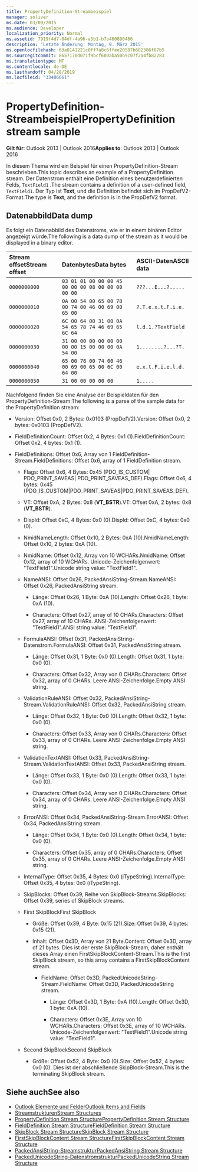 ```yaml
---
title: PropertyDefinition-Streambeispiel
manager: soliver
ms.date: 03/09/2015
ms.audience: Developer
localization_priority: Normal
ms.assetid: 7919f4d7-04df-4a96-a5b1-b7b460890486
description: 'Letzte Änderung: Montag, 9. März 2015'
ms.openlocfilehash: 63a8141221c0ff7a8c6ffee20587b682386f87b5
ms.sourcegitcommit: 8657170d071f9bcf680aba50b9c07f2a4fb82283
ms.translationtype: MT
ms.contentlocale: de-DE
ms.lasthandoff: 04/28/2019
ms.locfileid: "33406661"
---
```

# <a name="propertydefinition-stream-sample"></a><span data-ttu-id="0b8ef-103">PropertyDefinition-Streambeispiel</span><span class="sxs-lookup"><span data-stu-id="0b8ef-103">PropertyDefinition stream sample</span></span>

<span data-ttu-id="0b8ef-104">**Gilt für**: Outlook 2013 | Outlook 2016</span><span class="sxs-lookup"><span data-stu-id="0b8ef-104">**Applies to**: Outlook 2013 | Outlook 2016</span></span> 
  
<span data-ttu-id="0b8ef-105">In diesem Thema wird ein Beispiel für einen PropertyDefinition-Stream beschrieben.</span><span class="sxs-lookup"><span data-stu-id="0b8ef-105">This topic describes an example of a PropertyDefinition stream.</span></span> <span data-ttu-id="0b8ef-106">Der Datenstrom enthält eine Definition eines benutzerdefinierten Felds,  `TextField1` .</span><span class="sxs-lookup"><span data-stu-id="0b8ef-106">The stream contains a definition of a user-defined field,  `TextField1`.</span></span> <span data-ttu-id="0b8ef-107">Der Typ ist **Text**, und die Definition befindet sich im PropDefV2-Format.</span><span class="sxs-lookup"><span data-stu-id="0b8ef-107">The type is **Text**, and the definition is in the PropDefV2 format.</span></span>
  
## <a name="data-dump"></a><span data-ttu-id="0b8ef-108">Datenabbild</span><span class="sxs-lookup"><span data-stu-id="0b8ef-108">Data dump</span></span>

<span data-ttu-id="0b8ef-109">Es folgt ein Datenabbild des Datenstroms, wie er in einem binären Editor angezeigt würde.</span><span class="sxs-lookup"><span data-stu-id="0b8ef-109">The following is a data dump of the stream as it would be displayed in a binary editor.</span></span>
  
|<span data-ttu-id="0b8ef-110">Stream offset</span><span class="sxs-lookup"><span data-stu-id="0b8ef-110">Stream offset</span></span>|<span data-ttu-id="0b8ef-111">Datenbytes</span><span class="sxs-lookup"><span data-stu-id="0b8ef-111">Data bytes</span></span>|<span data-ttu-id="0b8ef-112">ASCII-Daten</span><span class="sxs-lookup"><span data-stu-id="0b8ef-112">ASCII data</span></span>|
|:-----|:-----|:-----|
| `0000000000` <br/> | `03 01 01 00 00 00 45 00 00 00 08 00 00 00 00 00` <br/> | `???...E...?.....` <br/> |
| `0000000010` <br/> | `0A 00 54 00 65 00 78 00 74 00 46 00 69 00 65 00` <br/> | `?.T.e.x.t.F.i.e.` <br/> |
| `0000000020` <br/> | `6C 00 64 00 31 00 0A 54 65 78 74 46 69 65 6C 64` <br/> | `l.d.1.?TextField` <br/> |
| `0000000030` <br/> | `31 00 00 00 00 00 00 00 00 15 00 00 00 0A 54 00` <br/> | `1........?...?T.` <br/> |
| `0000000040` <br/> | `65 00 78 00 74 00 46 00 69 00 65 00 6C 00 64 00` <br/> | `e.x.t.F.i.e.l.d.` <br/> |
| `0000000050` <br/> | `31 00 00 00 00 00` <br/> | `1.....` <br/> |
   
<span data-ttu-id="0b8ef-113">Nachfolgend finden Sie eine Analyse der Beispieldaten für den PropertyDefinition-Stream:</span><span class="sxs-lookup"><span data-stu-id="0b8ef-113">The following is a parse of the sample data for the PropertyDefinition stream:</span></span>
  
- <span data-ttu-id="0b8ef-114">Version: Offset 0x0, 2 Bytes: 0x0103 (PropDefV2).</span><span class="sxs-lookup"><span data-stu-id="0b8ef-114">Version: Offset 0x0, 2 bytes: 0x0103 (PropDefV2).</span></span>
    
- <span data-ttu-id="0b8ef-115">FieldDefinitionCount: Offset 0x2, 4 Bytes: 0x1 (1).</span><span class="sxs-lookup"><span data-stu-id="0b8ef-115">FieldDefinitionCount: Offset 0x2, 4 bytes: 0x1 (1).</span></span>
    
- <span data-ttu-id="0b8ef-116">FieldDefinitions: Offset 0x6, Array von 1 FieldDefinition-Stream.</span><span class="sxs-lookup"><span data-stu-id="0b8ef-116">FieldDefinitions: Offset 0x6, array of 1 FieldDefinition stream.</span></span>
    
  - <span data-ttu-id="0b8ef-117">Flags: Offset 0x6, 4 Bytes: 0x45 (PDO_IS_CUSTOM| PDO_PRINT_SAVEAS| PDO_PRINT_SAVEAS_DEF).</span><span class="sxs-lookup"><span data-stu-id="0b8ef-117">Flags: Offset 0x6, 4 bytes: 0x45 (PDO_IS_CUSTOM|PDO_PRINT_SAVEAS|PDO_PRINT_SAVEAS_DEF).</span></span>
    
  - <span data-ttu-id="0b8ef-118">VT: Offset 0xA, 2 Bytes: 0x8 (**VT_BSTR**).</span><span class="sxs-lookup"><span data-stu-id="0b8ef-118">VT: Offset 0xA, 2 bytes: 0x8 (**VT_BSTR**).</span></span>
    
  - <span data-ttu-id="0b8ef-119">DispId: Offset 0xC, 4 Bytes: 0x0 (0).</span><span class="sxs-lookup"><span data-stu-id="0b8ef-119">DispId: Offset 0xC, 4 bytes: 0x0 (0).</span></span>
    
  - <span data-ttu-id="0b8ef-120">NmidNameLength: Offset 0x10, 2 Bytes: 0xA (10).</span><span class="sxs-lookup"><span data-stu-id="0b8ef-120">NmidNameLength: Offset 0x10, 2 bytes: 0xA (10).</span></span>
    
  - <span data-ttu-id="0b8ef-121">NmidName: Offset 0x12, Array von 10 WCHARs.</span><span class="sxs-lookup"><span data-stu-id="0b8ef-121">NmidName: Offset 0x12, array of 10 WCHARs.</span></span> <span data-ttu-id="0b8ef-122">Unicode-Zeichenfolgenwert: "TextField1".</span><span class="sxs-lookup"><span data-stu-id="0b8ef-122">Unicode string value: "TextField1".</span></span>
    
  - <span data-ttu-id="0b8ef-123">NameANSI: Offset 0x26, PackedAnsiString-Stream.</span><span class="sxs-lookup"><span data-stu-id="0b8ef-123">NameANSI: Offset 0x26, PackedAnsiString stream.</span></span>
    
    - <span data-ttu-id="0b8ef-124">Länge: Offset 0x26, 1 Byte: 0xA (10).</span><span class="sxs-lookup"><span data-stu-id="0b8ef-124">Length: Offset 0x26, 1 byte: 0xA (10).</span></span>
      
    - <span data-ttu-id="0b8ef-125">Characters: Offset 0x27, array of 10 CHARs.</span><span class="sxs-lookup"><span data-stu-id="0b8ef-125">Characters: Offset 0x27, array of 10 CHARs.</span></span> <span data-ttu-id="0b8ef-126">ANSI-Zeichenfolgenwert: "TextField1".</span><span class="sxs-lookup"><span data-stu-id="0b8ef-126">ANSI string value: "TextField1".</span></span>
    
  - <span data-ttu-id="0b8ef-127">FormulaANSI: Offset 0x31, PackedAnsiString-Datenstrom.</span><span class="sxs-lookup"><span data-stu-id="0b8ef-127">FormulaANSI: Offset 0x31, PackedAnsiString stream.</span></span>
    
    - <span data-ttu-id="0b8ef-128">Länge: Offset 0x31, 1 Byte: 0x0 (0).</span><span class="sxs-lookup"><span data-stu-id="0b8ef-128">Length: Offset 0x31, 1 byte: 0x0 (0).</span></span>
      
    - <span data-ttu-id="0b8ef-129">Characters: Offset 0x32, Array von 0 CHARs.</span><span class="sxs-lookup"><span data-stu-id="0b8ef-129">Characters: Offset 0x32, array of 0 CHARs.</span></span> <span data-ttu-id="0b8ef-130">Leere ANSI-Zeichenfolge.</span><span class="sxs-lookup"><span data-stu-id="0b8ef-130">Empty ANSI string.</span></span>
    
  - <span data-ttu-id="0b8ef-131">ValidationRuleANSI: Offset 0x32, PackedAnsiString-Stream.</span><span class="sxs-lookup"><span data-stu-id="0b8ef-131">ValidationRuleANSI: Offset 0x32, PackedAnsiString stream.</span></span>
    
    - <span data-ttu-id="0b8ef-132">Länge: Offset 0x32, 1 Byte: 0x0 (0).</span><span class="sxs-lookup"><span data-stu-id="0b8ef-132">Length: Offset 0x32, 1 byte: 0x0 (0).</span></span>
      
    - <span data-ttu-id="0b8ef-133">Characters: Offset 0x33, Array von 0 CHARs.</span><span class="sxs-lookup"><span data-stu-id="0b8ef-133">Characters: Offset 0x33, array of 0 CHARs.</span></span> <span data-ttu-id="0b8ef-134">Leere ANSI-Zeichenfolge.</span><span class="sxs-lookup"><span data-stu-id="0b8ef-134">Empty ANSI string.</span></span>
    
  - <span data-ttu-id="0b8ef-135">ValidationTextANSI: Offset 0x33, PackedAnsiString-Stream.</span><span class="sxs-lookup"><span data-stu-id="0b8ef-135">ValidationTextANSI: Offset 0x33, PackedAnsiString stream.</span></span>
    
    - <span data-ttu-id="0b8ef-136">Länge: Offset 0x33, 1 Byte: 0x0 (0).</span><span class="sxs-lookup"><span data-stu-id="0b8ef-136">Length: Offset 0x33, 1 byte: 0x0 (0).</span></span>
      
    - <span data-ttu-id="0b8ef-137">Characters: Offset 0x34, Array von 0 CHARs.</span><span class="sxs-lookup"><span data-stu-id="0b8ef-137">Characters: Offset 0x34, array of 0 CHARs.</span></span> <span data-ttu-id="0b8ef-138">Leere ANSI-Zeichenfolge.</span><span class="sxs-lookup"><span data-stu-id="0b8ef-138">Empty ANSI string.</span></span>
    
  - <span data-ttu-id="0b8ef-139">ErrorANSI: Offset 0x34, PackedAnsiString-Stream.</span><span class="sxs-lookup"><span data-stu-id="0b8ef-139">ErrorANSI: Offset 0x34, PackedAnsiString stream.</span></span>
    
    - <span data-ttu-id="0b8ef-140">Länge: Offset 0x34, 1 Byte: 0x0 (0).</span><span class="sxs-lookup"><span data-stu-id="0b8ef-140">Length: Offset 0x34, 1 byte: 0x0 (0).</span></span>
      
    - <span data-ttu-id="0b8ef-141">Characters: Offset 0x35, array of 0 CHARs.</span><span class="sxs-lookup"><span data-stu-id="0b8ef-141">Characters: Offset 0x35, array of 0 CHARs.</span></span> <span data-ttu-id="0b8ef-142">Leere ANSI-Zeichenfolge.</span><span class="sxs-lookup"><span data-stu-id="0b8ef-142">Empty ANSI string.</span></span>
    
  - <span data-ttu-id="0b8ef-143">InternalType: Offset 0x35, 4 Bytes: 0x0 (iTypeString).</span><span class="sxs-lookup"><span data-stu-id="0b8ef-143">InternalType: Offset 0x35, 4 bytes: 0x0 (iTypeString).</span></span>
    
  - <span data-ttu-id="0b8ef-144">SkipBlocks: Offset 0x39, Reihe von SkipBlock-Streams.</span><span class="sxs-lookup"><span data-stu-id="0b8ef-144">SkipBlocks: Offset 0x39, series of SkipBlock streams.</span></span>
    
  - <span data-ttu-id="0b8ef-145">First SkipBlock</span><span class="sxs-lookup"><span data-stu-id="0b8ef-145">First SkipBlock</span></span>
    
    - <span data-ttu-id="0b8ef-146">Größe: Offset 0x39, 4 Byte: 0x15 (21).</span><span class="sxs-lookup"><span data-stu-id="0b8ef-146">Size: Offset 0x39, 4 bytes: 0x15 (21).</span></span>
      
    - <span data-ttu-id="0b8ef-147">Inhalt: Offset 0x3D, Array von 21 Byte.</span><span class="sxs-lookup"><span data-stu-id="0b8ef-147">Content: Offset 0x3D, array of 21 bytes.</span></span> <span data-ttu-id="0b8ef-148">Dies ist der erste SkipBlock-Stream, daher enthält dieses Array einen FirstSkipBlockContent-Stream.</span><span class="sxs-lookup"><span data-stu-id="0b8ef-148">This is the first SkipBlock stream, so this array contains a FirstSkipBlockContent stream.</span></span>
      
      - <span data-ttu-id="0b8ef-149">FieldName: Offset 0x3D, PackedUnicodeString-Stream.</span><span class="sxs-lookup"><span data-stu-id="0b8ef-149">FieldName: Offset 0x3D, PackedUnicodeString stream.</span></span>
        
        - <span data-ttu-id="0b8ef-150">Länge: Offset 0x3D, 1 Byte: 0xA (10).</span><span class="sxs-lookup"><span data-stu-id="0b8ef-150">Length: Offset 0x3D, 1 byte: 0xA (10).</span></span>
          
        - <span data-ttu-id="0b8ef-151">Characters: Offset 0x3E, Array von 10 WCHARs.</span><span class="sxs-lookup"><span data-stu-id="0b8ef-151">Characters: Offset 0x3E, array of 10 WCHARs.</span></span> <span data-ttu-id="0b8ef-152">Unicode-Zeichenfolgenwert: "TextField1".</span><span class="sxs-lookup"><span data-stu-id="0b8ef-152">Unicode string value: "TextField1".</span></span>
    
  - <span data-ttu-id="0b8ef-153">Second SkipBlock</span><span class="sxs-lookup"><span data-stu-id="0b8ef-153">Second SkipBlock</span></span>
    
    - <span data-ttu-id="0b8ef-154">Größe: Offset 0x52, 4 Byte: 0x0 (0).</span><span class="sxs-lookup"><span data-stu-id="0b8ef-154">Size: Offset 0x52, 4 bytes: 0x0 (0).</span></span> <span data-ttu-id="0b8ef-155">Dies ist der abschließende SkipBlock-Stream.</span><span class="sxs-lookup"><span data-stu-id="0b8ef-155">This is the terminating SkipBlock stream.</span></span>
    
## <a name="see-also"></a><span data-ttu-id="0b8ef-156">Siehe auch</span><span class="sxs-lookup"><span data-stu-id="0b8ef-156">See also</span></span>

- [<span data-ttu-id="0b8ef-157">Outlook Elemente und Felder</span><span class="sxs-lookup"><span data-stu-id="0b8ef-157">Outlook Items and Fields</span></span>](outlook-items-and-fields.md)
- [<span data-ttu-id="0b8ef-158">Streamstrukturen</span><span class="sxs-lookup"><span data-stu-id="0b8ef-158">Stream Structures</span></span>](stream-structures.md)
- [<span data-ttu-id="0b8ef-159">PropertyDefinition Stream Structure</span><span class="sxs-lookup"><span data-stu-id="0b8ef-159">PropertyDefinition Stream Structure</span></span>](propertydefinition-stream-structure.md)
- [<span data-ttu-id="0b8ef-160">FieldDefinition Stream Structure</span><span class="sxs-lookup"><span data-stu-id="0b8ef-160">FieldDefinition Stream Structure</span></span>](fielddefinition-stream-structure.md)
- [<span data-ttu-id="0b8ef-161">SkipBlock Stream Structure</span><span class="sxs-lookup"><span data-stu-id="0b8ef-161">SkipBlock Stream Structure</span></span>](skipblock-stream-structure.md)
- [<span data-ttu-id="0b8ef-162">FirstSkipBlockContent Stream Structure</span><span class="sxs-lookup"><span data-stu-id="0b8ef-162">FirstSkipBlockContent Stream Structure</span></span>](firstskipblockcontent-stream-structure.md)
- [<span data-ttu-id="0b8ef-163">PackedAnsiString-Streamstruktur</span><span class="sxs-lookup"><span data-stu-id="0b8ef-163">PackedAnsiString Stream Structure</span></span>](packedansistring-stream-structure.md)
- [<span data-ttu-id="0b8ef-164">PackedUnicodeString-Datenstromstruktur</span><span class="sxs-lookup"><span data-stu-id="0b8ef-164">PackedUnicodeString Stream Structure</span></span>](packedunicodestring-stream-structure.md)

